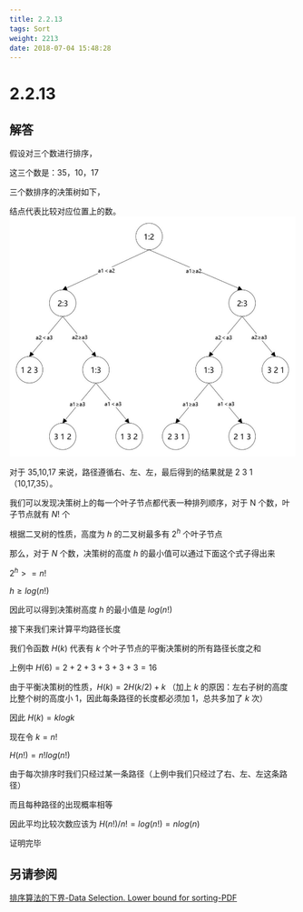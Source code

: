 ```yaml
---
title: 2.2.13
tags: Sort
weight: 2213
date: 2018-07-04 15:48:28
---
```


# 2.2.13


## 解答

假设对三个数进行排序，

这三个数是：35，10，17 

三个数排序的决策树如下，

结点代表比较对应位置上的数。
![](/resources/2-2-13/1.jpg)

对于 35,10,17 来说，路径遵循右、左、左，最后得到的结果就是 2 3 1（10,17,35）。

我们可以发现决策树上的每一个叶子节点都代表一种排列顺序，对于 N 个数，叶子节点就有 $N!$ 个

根据二叉树的性质，高度为 $h$ 的二叉树最多有 $2^h$ 个叶子节点

那么，对于 $N$ 个数，决策树的高度 $h$ 的最小值可以通过下面这个式子得出来

$2^h >= n!$

$h \ge log(n!)$

因此可以得到决策树高度 $h$ 的最小值是 $log(n!)$ 

接下来我们来计算平均路径长度

我们令函数 $H(k)$ 代表有 $k$ 个叶子节点的平衡决策树的所有路径长度之和

上例中 $H(6) = 2 + 2 + 3 + 3 + 3 + 3 = 16$

由于平衡决策树的性质，$H(k) = 2H(k / 2) + k$
（加上 $k$ 的原因：左右子树的高度比整个树的高度小 $1$，因此每条路径的长度都必须加 $1$，总共多加了 $k$ 次）

因此 $H(k) = klogk$

现在令 $k = n!$

$H(n!) = n!log(n!)$

由于每次排序时我们只经过某一条路径（上例中我们只经过了右、左、左这条路径）

而且每种路径的出现概率相等

因此平均比较次数应该为 $H(n!) / n! = log(n!) = nlog(n)$

证明完毕

## 另请参阅

[排序算法的下界-Data Selection. Lower bound for sorting-PDF](https://www.cs.auckland.ac.nz/courses/compsci220s1c/lectures/2016S1C/CS220-Lecture12.pdf)
